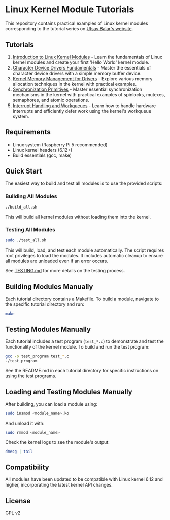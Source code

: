 # Linux Kernel Module Tutorials

This repository contains practical examples of Linux kernel modules corresponding to the tutorial series on [Utsav Balar's website](https://utsavbalar.com/tutorials).

## Tutorials

1. [Introduction to Linux Kernel Modules](./tutorial-01/) - Learn the fundamentals of Linux kernel modules and create your first 'Hello World' kernel module.
2. [Character Device Drivers Fundamentals](./tutorial-02/) - Master the essentials of character device drivers with a simple memory buffer device.
3. [Kernel Memory Management for Drivers](./tutorial-03/) - Explore various memory allocation techniques in the kernel with practical examples.
4. [Synchronization Primitives](./tutorial-04/) - Master essential synchronization mechanisms in the kernel with practical examples of spinlocks, mutexes, semaphores, and atomic operations.
5. [Interrupt Handling and Workqueues](./tutorial-05/) - Learn how to handle hardware interrupts and efficiently defer work using the kernel's workqueue system.

## Requirements

- Linux system (Raspberry Pi 5 recommended)
- Linux kernel headers (6.12+)
- Build essentials (gcc, make)

## Quick Start

The easiest way to build and test all modules is to use the provided scripts:

### Building All Modules

```bash
./build_all.sh
```

This will build all kernel modules without loading them into the kernel.

### Testing All Modules

```bash
sudo ./test_all.sh
```

This will build, load, and test each module automatically. The script requires root privileges to load the modules. It includes automatic cleanup to ensure all modules are unloaded even if an error occurs.

See [TESTING.md](./TESTING.md) for more details on the testing process.

## Building Modules Manually

Each tutorial directory contains a Makefile. To build a module, navigate to the specific tutorial directory and run:

```bash
make
```

## Testing Modules Manually

Each tutorial includes a test program (`test_*.c`) to demonstrate and test the functionality of the kernel module. To build and run the test program:

```bash
gcc -o test_program test_*.c
./test_program
```

See the README.md in each tutorial directory for specific instructions on using the test programs.

## Loading and Testing Modules Manually

After building, you can load a module using:

```bash
sudo insmod <module_name>.ko
```

And unload it with:

```bash
sudo rmmod <module_name>
```

Check the kernel logs to see the module's output:

```bash
dmesg | tail
```

## Compatibility

All modules have been updated to be compatible with Linux kernel 6.12 and higher, incorporating the latest kernel API changes.

## License

GPL v2 